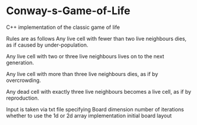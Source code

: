 # Conway-s-Game-of-Life
C++ implementation of the classic game of life

Rules are as follows
Any live cell with fewer than two live neighbours dies, as if caused by under-population.

Any live cell with two or three live neighbours lives on to the next generation.

Any live cell with more than three live neighbours dies, as if by overcrowding.

Any dead cell with exactly three live neighbours becomes a live cell, as if by reproduction.

Input is taken via txt file specifying 
Board dimension
number of iterations
whether to use the 1d or 2d array implementation
initial board layout
